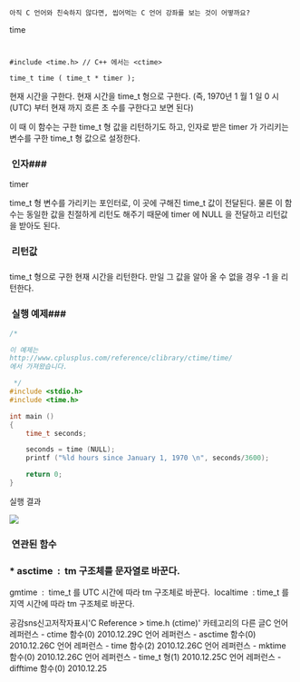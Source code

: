 

```warning
아직 C 언어와 친숙하지 않다면, 씹어먹는 C 언어 강좌를 보는 것이 어떻까요?

```


time
#
```info
#include <time.h> // C++ 에서는 <ctime>

time_t time ( time_t * timer );
```


현재 시간을 구한다.
현재 시간을 time_t 형으로 구한다. (즉, 1970년 1 월 1 일 0 시 (UTC) 부터 현재 까지 흐른 초 수를 구한다고 보면 된다) 

이 때 이 함수는 구한 time_t 형 값을 리턴하기도 하고, 인자로 받은 timer 가 가리키는 변수를 구한 time_t 형 값으로 설정한다. 

###  인자### 

timer

time_t 형 변수를 가리키는 포인터로, 이 곳에 구해진 time_t 값이 전달된다. 물론 이 함수는 동일한 값을 친절하게 리턴도 해주기 때문에 timer 에 NULL 을 전달하고 리턴값을 받아도 된다.  


###  리턴값
### 
time_t 형으로 구한 현재 시간을 리턴한다. 만일 그 값을 알아 올 수 없을 경우 -1 을 리턴한다. 

###  실행 예제### 

```cpp
/* 

이 예제는
http://www.cplusplus.com/reference/clibrary/ctime/time/
에서 가져왔습니다.

 */
#include <stdio.h>
#include <time.h>

int main ()
{
    time_t seconds;

    seconds = time (NULL);
    printf ("%ld hours since January 1, 1970 \n", seconds/3600);

    return 0;
}
```


실행 결과

![](http://img1.daumcdn.net/thumb/R1920x0/?fname=http%3A%2F%2Fcfile25.uf.tistory.com%2Fimage%2F133D89414D16827029ED76)


###  연관된 함수
### * asctime  :  tm 구조체를 문자열로 바꾼다. 
gmtime  :  time_t 를 UTC 시간에 따라 tm 구조체로 바꾼다.  
localtime  : time_t 를 지역 시간에 따라 tm 구조체로 바꾼다.

공감sns신고저작자표시'C Reference > time.h (ctime)' 카테고리의 다른 글C 언어 레퍼런스 - ctime 함수(0)
2010.12.29C 언어 레퍼런스 - asctime 함수(0)
2010.12.26C 언어 레퍼런스 - time 함수(2)
2010.12.26C 언어 레퍼런스 - mktime 함수(0)
2010.12.26C 언어 레퍼런스 - time_t 형(1)
2010.12.25C 언어 레퍼런스 - difftime 함수(0)
2010.12.25

